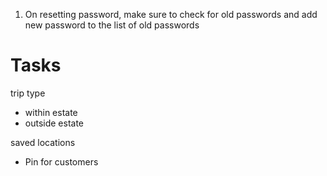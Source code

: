 1. On resetting password, make sure to check for old passwords and add new password to the list of old passwords

# Tasks
trip type
 - within estate
 - outside estate

saved locations

- Pin for customers